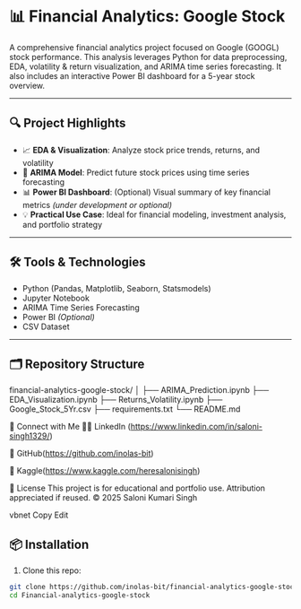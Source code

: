 # 📊 Financial Analytics: Google Stock

A comprehensive financial analytics project focused on Google (GOOGL) stock performance. This analysis leverages Python for data preprocessing, EDA, volatility & return visualization, and ARIMA time series forecasting. It also includes an interactive Power BI dashboard for a 5-year stock overview.

---

## 🔍 Project Highlights

- 📈 **EDA & Visualization**: Analyze stock price trends, returns, and volatility  
- 🔁 **ARIMA Model**: Predict future stock prices using time series forecasting  
- 📊 **Power BI Dashboard**: (Optional) Visual summary of key financial metrics *(under development or optional)*  
- 💡 **Practical Use Case**: Ideal for financial modeling, investment analysis, and portfolio strategy  

---

## 🛠️ Tools & Technologies

- Python (Pandas, Matplotlib, Seaborn, Statsmodels)  
- Jupyter Notebook  
- ARIMA Time Series Forecasting  
- Power BI *(Optional)*  
- CSV Dataset  

---

## 🗂️ Repository Structure

financial-analytics-google-stock/
│
├── ARIMA_Prediction.ipynb
├── EDA_Visualization.ipynb
├── Returns_Volatility.ipynb
├── Google_Stock_5Yr.csv
├── requirements.txt
└── README.md

🔗 Connect with Me
👩‍💻 LinkedIn (https://www.linkedin.com/in/saloni-singh1329/)

🐙 GitHub(https://github.com/inolas-bit)

🧠 Kaggle(https://www.kaggle.com/heresalonisingh)

📌 License
This project is for educational and portfolio use. Attribution appreciated if reused.
© 2025 Saloni Kumari Singh

vbnet
Copy
Edit


## 📦 Installation

1. Clone this repo:
```bash
git clone https://github.com/inolas-bit/financial-analytics-google-stock.git
cd Financial-analytics-google-stock


